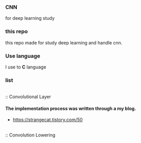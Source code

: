### CNN
for deep learning study

### this repo
this repo made for study deep learning and handle cnn.

### Use language

I use to <strong>C</strong> language

### list
<br>
:: Convolutional Layer

#### The implementation process was written through a my blog.
- https://strangecat.tistory.com/50
<br>
:: Convolution Lowering
